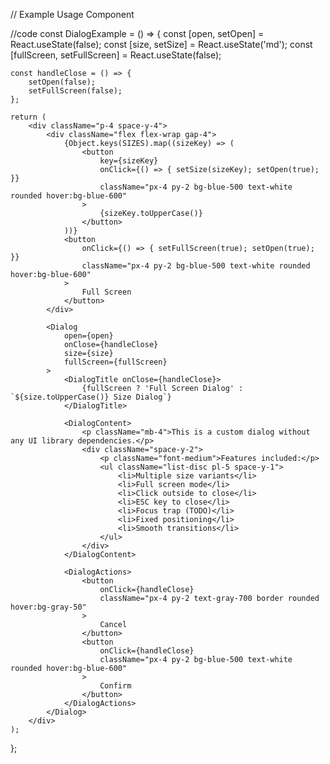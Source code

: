 // Example Usage Component

//code
const DialogExample = () => {
const [open, setOpen] = React.useState(false);
const [size, setSize] = React.useState('md');
const [fullScreen, setFullScreen] = React.useState(false);

    const handleClose = () => {
        setOpen(false);
        setFullScreen(false);
    };

    return (
        <div className="p-4 space-y-4">
            <div className="flex flex-wrap gap-4">
                {Object.keys(SIZES).map((sizeKey) => (
                    <button
                        key={sizeKey}
                        onClick={() => { setSize(sizeKey); setOpen(true); }}
                        className="px-4 py-2 bg-blue-500 text-white rounded hover:bg-blue-600"
                    >
                        {sizeKey.toUpperCase()}
                    </button>
                ))}
                <button
                    onClick={() => { setFullScreen(true); setOpen(true); }}
                    className="px-4 py-2 bg-blue-500 text-white rounded hover:bg-blue-600"
                >
                    Full Screen
                </button>
            </div>

            <Dialog
                open={open}
                onClose={handleClose}
                size={size}
                fullScreen={fullScreen}
            >
                <DialogTitle onClose={handleClose}>
                    {fullScreen ? 'Full Screen Dialog' : `${size.toUpperCase()} Size Dialog`}
                </DialogTitle>

                <DialogContent>
                    <p className="mb-4">This is a custom dialog without any UI library dependencies.</p>
                    <div className="space-y-2">
                        <p className="font-medium">Features included:</p>
                        <ul className="list-disc pl-5 space-y-1">
                            <li>Multiple size variants</li>
                            <li>Full screen mode</li>
                            <li>Click outside to close</li>
                            <li>ESC key to close</li>
                            <li>Focus trap (TODO)</li>
                            <li>Fixed positioning</li>
                            <li>Smooth transitions</li>
                        </ul>
                    </div>
                </DialogContent>

                <DialogActions>
                    <button
                        onClick={handleClose}
                        className="px-4 py-2 text-gray-700 border rounded hover:bg-gray-50"
                    >
                        Cancel
                    </button>
                    <button
                        onClick={handleClose}
                        className="px-4 py-2 bg-blue-500 text-white rounded hover:bg-blue-600"
                    >
                        Confirm
                    </button>
                </DialogActions>
            </Dialog>
        </div>
    );
};
